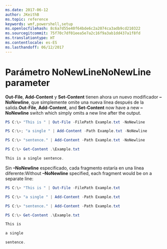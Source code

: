 ```yaml
---
ms.date: 2017-06-12
author: JKeithB
ms.topic: reference
keywords: wmf,powershell,setup
ms.openlocfilehash: 8c6a7d55e40f64bde6c2a2074ca3adb9cd210322
ms.sourcegitcommit: 75f70c7df01eea5e7a2c16f9a3ab1dd437a1f8fd
ms.translationtype: HT
ms.contentlocale: es-ES
ms.lasthandoff: 06/12/2017
---
```

# <a name="nonewline-parameter"></a><span data-ttu-id="b64ea-102">Parámetro NoNewLine</span><span class="sxs-lookup"><span data-stu-id="b64ea-102">NoNewLine parameter</span></span>
<span data-ttu-id="b64ea-103">**Out-File**, **Add-Content** y **Set-Content** tienen ahora un nuevo modificador **–NoNewline**, que simplemente omite una nueva línea después de la salida.</span><span class="sxs-lookup"><span data-stu-id="b64ea-103">**Out-File**, **Add-Content**, and **Set-Content** now have a new **–NoNewline** switch which simply omits a new line after the output.</span></span>
```PowerShell
PS C:\> "This is " | Out-File -FilePath Example.txt -NoNewline

PS C:\>; "a single " | Add-Content -Path Example.txt -NoNewline

PS C:\> "sentence." | Add-Content -Path Example.txt -NoNewline

PS C:\> Get-Content .\Example.txt

This is a single sentence.
```
<span data-ttu-id="b64ea-104">Sin **–NoNewline** especificado, cada fragmento estaría en una línea diferente:</span><span class="sxs-lookup"><span data-stu-id="b64ea-104">Without **–NoNewline** specified, each fragment would be on a separate line:</span></span>
```PowerShell
PS C:\> "This is " | Out-File -FilePath Example.txt

PS C:\> "a single " | Add-Content -Path Example.txt

PS C:\> "sentence." | Add-Content -Path Example.txt

PS C:\> Get-Content .\Example.txt

This is

a single

sentence.
```


